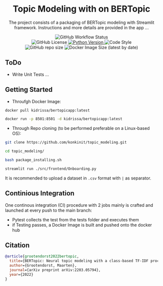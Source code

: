 <h1 align="center">
  Topic Modeling with on BERTopic
</br>
</h1>

<p align="center">
  The project consists of a packaging of BERTopic modeling with Streamlit framework. Instructions and more
  details are provided in the app ...
</p>

<p align="center">
  <img alt="GitHub Workflow Status" src="https://img.shields.io/github/actions/workflow/status/konkinit/topic_modeling/topic_app_ci.yaml?label=Test%20%26%20Build%20Image&style=for-the-badge">
</br>
  <img alt="GitHub License" src="https://img.shields.io/github/license/konkinit/topic_modeling?style=for-the-badge">
  <a href="https://www.python.org/downloads/release/python-3100/" target="_blank">
    <img src="https://img.shields.io/badge/python-3.10-blue.svg?style=for-the-badge" alt="Python Version"/>
  </a>
  <img alt="Code Style" src="https://img.shields.io/badge/code%20style-black-black?style=for-the-badge">
</br>
  <img alt="GitHub repo size" src="https://img.shields.io/github/repo-size/konkinit/topic_modeling?style=for-the-badge">
  <img alt="Docker Image Size (latest by date)" src="https://img.shields.io/docker/image-size/kidrissa/bertopicapp?style=for-the-badge">
</p>


## ToDo

- Write Unit Tests ...


## Getting Started

- Throufgh Docker Image:
```bash
docker pull kidrissa/bertopicapp:latest
```

```bash
docker run -p 8501:8501 -d kidrissa/bertopicapp:latest
```

- Through Repo cloning (to be performed preferable on a Linux-based OS):
```bash
git clone https://github.com/konkinit/topic_modeling.git
```

```bash
cd topic_modeling/
```

```bash
bash package_installing.sh
```

```bash
streamlit run ./src/frontend/Onboarding.py
```

It is recommended to upload a dataset in `.csv` format with `|` as separator. 


## Continious Integration

One continous integration (CI) procedure with 2 jobs mainly is crafted and launched at 
every push to the main branch:

- Pytest collects the test from the tests folder and executes them
- if Testing passes, a Docker Image is built and pushed onto the docker hub

## Citation

```bib
@article{grootendorst2022bertopic,
  title={BERTopic: Neural topic modeling with a class-based TF-IDF procedure},
  author={Grootendorst, Maarten},
  journal={arXiv preprint arXiv:2203.05794},
  year={2022}
}
```
